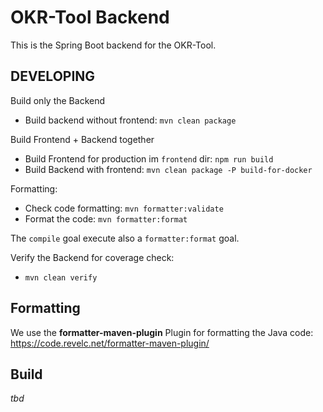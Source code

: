 # OKR-Tool Backend

This is the Spring Boot backend for the OKR-Tool.

## DEVELOPING

Build only the Backend
- Build backend without frontend: `mvn clean package`

Build Frontend + Backend together
- Build Frontend for production im `frontend` dir: `npm run build`
- Build Backend with frontend: `mvn clean package -P build-for-docker`

Formatting:
- Check code formatting: `mvn formatter:validate`
- Format the code: `mvn formatter:format`

The `compile` goal execute also a `formatter:format` goal.

Verify the Backend for coverage check:
- `mvn clean verify`

## Formatting
We use the **formatter-maven-plugin** Plugin for formatting the Java code:
https://code.revelc.net/formatter-maven-plugin/

## Build
_tbd_
